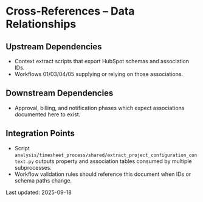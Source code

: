 # Cross-References – Data Relationships

## Upstream Dependencies
- Context extract scripts that export HubSpot schemas and association IDs.
- Workflows 01/03/04/05 supplying or relying on those associations.

## Downstream Dependencies
- Approval, billing, and notification phases which expect associations documented here to exist.

## Integration Points
- Script `analysis/timesheet_process/shared/extract_project_configuration_context.py` outputs property and association tables consumed by multiple subprocesses.
- Workflow validation rules should reference this document when IDs or schema paths change.

Last updated: 2025-09-18

